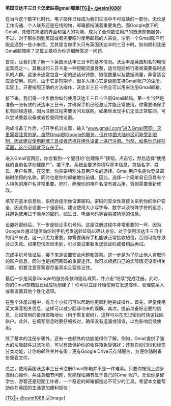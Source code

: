 **英国沃达丰三日卡怎麽註冊gmail郵箱[[TG💪+ @esim1088](https://t.me/s/esim1088)]**

在当今这个数字化时代，电子邮件已经成为我们生活中不可或缺的一部分。无论是工作沟通、个人联系还是在线购物，邮箱都扮演着重要角色。而Google旗下的Gmail，凭借其简洁的界面和强大的功能，成为了全球数亿用户的首选邮箱服务。不过，对于那些刚到英国或者需要临时使用邮箱的人来说，注册一个Gmail账户可能会遇到一些小麻烦。尤其是当你手头只有英国沃达丰的三日卡时，如何顺利注册Gmail邮箱呢？这篇文章将为你详细解答这一问题。

首先，让我们来了解一下英国沃达丰三日卡的基本情况。沃达丰是英国知名的电信运营商之一，其推出的三日卡是一种短期流量套餐，适合短期旅行者或需要临时通讯的人群。这张卡通常包含一定的通话分钟数、短信数量以及数据流量，非常适合应急使用。然而，由于它是短期卡，很多人担心它是否能支持Gmail账户的注册。实际上，只要按照正确的方法操作，沃达丰三日卡完全可以用来注册Gmail邮箱。

接下来，我们将一步步教你如何使用沃达丰三日卡注册Gmail邮箱。第一步当然是准备一张有效的沃达丰三日卡，并确保手机已经激活并能正常使用。你需要确保手机有网络连接，因为注册过程需要访问互联网。如果你发现手机无法正常联网，可以尝试重启设备或者检查网络设置。

完成准备工作后，打开手机浏览器，输入“www.gmail.com”进入Gmail官网。这里需要注意的是，虽然Gmail是Google的服务，但在中国大陆地区可能受到限制，因此建议使用翻墙工具或者选择在境外设备上进行注册。当然，如果你已经在英国，这个问题就不存在了。

进入Gmail官网后，你会看到一个醒目的“创建账户”按钮。点击它，然后选择“使用我的当前名字创建账户”。接下来，系统会要求你填写基本信息，包括名字、姓氏、用户名等。在这里，你需要特别注意用户名的选择。Gmail用户名是你登录邮箱时使用的名称，同时也是你的邮箱地址前缀。因此，选择一个简单易记且具有个人特色的用户名非常重要。同时，确保你的用户名没有被占用，否则需要重新修改。

填写完基本信息后，系统会提示你设置密码。密码的安全性直接关系到你的账户安全，因此务必设置一个强密码。建议使用大小写字母、数字以及特殊字符的组合，并避免使用过于简单的密码，如生日、电话号码等容易被猜测的信息。

设置好密码后，下一步是验证手机号码。这是注册过程中非常重要的一环，因为Google会通过短信向你的手机号发送验证码以确认身份。对于使用沃达丰三日卡的用户来说，这一点尤为重要。你需要确保手机能够正常接收短信，否则可能导致验证失败。如果短信迟迟未到，可以尝试重新发送验证码或者稍后再试。

完成手机号验证后，接下来是设置安全问题和答案。这一步是为了防止他人盗取你的账户信息，同时也是找回密码的重要途径。你可以根据自己的实际情况设置相关问题，但要注意答案要尽量真实且容易记住。

最后一步是同意Google的服务条款和隐私政策，并点击“继续”完成注册。此时，你的Gmail邮箱就已经成功创建了！你可以立即开始使用它发送邮件、管理联系人或者设置其他个性化选项。

在整个注册过程中，有几个小技巧可以帮助你更顺利地完成操作。首先，尽量使用英文填写相关信息，这样可以减少翻译带来的误解。其次，提前准备好必要的信息，比如常用的备用邮箱地址（用于恢复密码），这样可以在忘记密码时快速找回账户。此外，在填写信息时要仔细核对，确保没有遗漏或错误，以免影响后续使用。

除了基本的注册步骤外，还有一些额外的功能值得你了解。例如，Gmail提供了强大的垃圾邮件过滤功能，可以有效保护你的收件箱免受骚扰；还有自动归档和标签分类功能，让你的邮件井井有条；更有Google Drive云存储服务，方便你随时备份重要文件。

总之，使用英国沃达丰三日卡注册Gmail邮箱并不是一件难事。只要你按照上述步骤耐心操作，并注意细节问题，就能轻松拥有属于自己的Gmail账户。无论你是留学生、游客还是短期工作者，一个稳定的邮箱都是必不可少的工具。希望本文能帮助你在英国的生活更加便利愉快！

[[TG💪+ @esim1088](https://t.me/s/esim1088) ![Image](https://i.postimg.cc/4NQfJmqS/Snipaste-2025-05-13-00-14-12.png)]